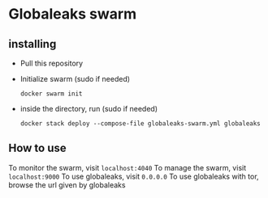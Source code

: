 # Globaleaks swarm

## installing

- Pull this repository
- Initialize swarm (sudo if needed)

  `docker swarm init`

- inside the directory, run (sudo if needed) 

  `docker stack deploy --compose-file globaleaks-swarm.yml globaleaks`

## How to use

To monitor the swarm, visit `localhost:4040`
To manage the swarm, visit `localhost:9000`
To use globaleaks, visit `0.0.0.0`
To use globaleaks with tor, browse the url given by globaleaks
